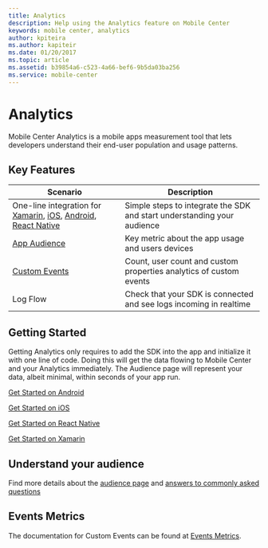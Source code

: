 ```yaml
---
title: Analytics
description: Help using the Analytics feature on Mobile Center
keywords: mobile center, analytics
author: kpiteira
ms.author: kapiteir
ms.date: 01/20/2017
ms.topic: article
ms.assetid: b39854a6-c523-4a66-bef6-9b5da03ba256
ms.service: mobile-center
---
```


# Analytics

Mobile Center Analytics is a mobile apps measurement tool that lets developers understand their end-user population and usage patterns.

## Key Features

| Scenario | Description |
|--|--|
| One-line integration for [Xamarin](~/sdk/getting-started/xamarin.md), [iOS](~/analytics/ios.md), [Android](~/analytics/android.md), [React Native](~/analytics/react-native.md) | Simple steps to integrate the SDK and start understanding your audience|
| [App Audience](~/analytics/understand-audience.md) | Key metric about the app usage and users devices|
| [Custom Events](~/analytics/understand-events.md)| Count, user count and custom properties analytics of custom events|
| Log Flow| Check that your SDK is connected and see logs incoming in realtime|

## Getting Started

Getting Analytics only requires to add the SDK into the app and initialize it with one line of code.
Doing this will get the data flowing to Mobile Center and your Analytics immediately.
The Audience page will represent your data, albeit minimal, within seconds of your app run.

[Get Started on Android](~/analytics/android.md)

[Get Started on iOS](~/analytics/ios.md)

[Get Started on React Native](~/analytics/react-native.md)

[Get Started on Xamarin](~/sdk/getting-started/xamarin.md)

## Understand your audience

Find more details about the [audience page](~/analytics/understand-audience.md) and [answers to commonly asked questions](~/analytics/faq.md)

## Events Metrics

The documentation for Custom Events can be found at [Events Metrics](~/analytics/understand-events.md).
